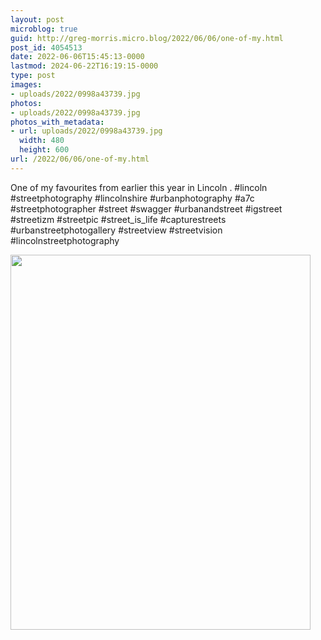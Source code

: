 ```yaml
---
layout: post
microblog: true
guid: http://greg-morris.micro.blog/2022/06/06/one-of-my.html
post_id: 4054513
date: 2022-06-06T15:45:13-0000
lastmod: 2024-06-22T16:19:15-0000
type: post
images:
- uploads/2022/0998a43739.jpg
photos:
- uploads/2022/0998a43739.jpg
photos_with_metadata:
- url: uploads/2022/0998a43739.jpg
  width: 480
  height: 600
url: /2022/06/06/one-of-my.html
---
```

One of my favourites from earlier this year in Lincoln
.
#lincoln #streetphotography #lincolnshire #urbanphotography #a7c #streetphotographer #street #swagger #urbanandstreet #igstreet #streetizm #streetpic #street_is_life #capturestreets #urbanstreetphotogallery #streetview #streetvision #lincolnstreetphotography

<img src="uploads/2022/0998a43739.jpg" width="480" height="600" alt="">
